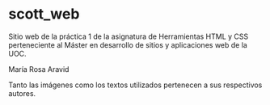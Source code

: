 # scott_web
Sitio web de la práctica 1 de la asignatura de Herramientas HTML y CSS perteneciente al Máster en desarrollo de sitios y aplicaciones web de la UOC.

María Rosa Aravid

Tanto las imágenes como los textos utilizados pertenecen a sus respectivos autores.
